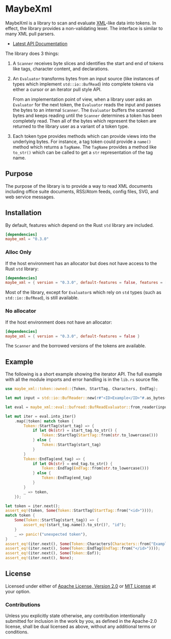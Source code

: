 # MaybeXml

MaybeXml is a library to scan and evaluate [XML][xml]-like data into tokens. In
effect, the library provides a non-validating lexer. The interface is similar to many
XML pull parsers.

* [Latest API Documentation][api_docs]

The library does 3 things:

1. A `Scanner` receives byte slices and identifies the start and end of tokens like
   tags, character content, and declarations.

2. An `Evaluator` transforms bytes from an input source (like instances of types which implement
   `std::io::BufRead`) into complete tokens via either a cursor or an iterator pull
   style API.

   From an implementation point of view, when a library user asks an
   `Evaluator` for the next token, the `Evaluator` reads the input and passes the
   bytes to an internal `Scanner`. The `Evaluator` buffers the scanned bytes and keeps reading
   until the `Scanner` determines a token has been completely read. Then all of the bytes
   which represent the token are returned to the library user as a variant of a token type.

3. Each token type provides methods which can provide views into the underlying bytes.
   For instance, a tag token could provide a `name()` method which returns a `TagName`.
   The `TagName` provides a method like `to_str()` which can be called to get a `str`
   representation of the tag name.

## Purpose

The purpose of the library is to provide a way to read XML documents including
office suite documents, RSS/Atom feeds, config files, SVG, and web service messages.

## Installation

By default, features which depend on the Rust `std` library are included.

```toml
[dependencies]
maybe_xml = "0.3.0"
```

### Alloc Only

If the host environment has an allocator but does not have access to the Rust `std` library:

```toml
[dependencies]
maybe_xml = { version = "0.3.0", default-features = false, features = ["alloc"]}
```

Most of the library, except for `Evaluator`s which rely on `std` types (such as `std::io::BufRead`),
is still available.

### No allocator

If the host environment does not have an allocator:

```toml
[dependencies]
maybe_xml = { version = "0.3.0", default-features = false }
```

The `Scanner` and the borrowed versions of the tokens are available.

## Example

The following is a short example showing the iterator API. The full example with all the module imports and error handling is in the `lib.rs` source file.

```rust
use maybe_xml::token::owned::{Token, StartTag, Characters, EndTag};

let mut input = std::io::BufReader::new(r#"<ID>Example</ID>"#.as_bytes());

let eval = maybe_xml::eval::bufread::BufReadEvaluator::from_reader(input);

let mut iter = eval.into_iter()
    .map(|token| match token {
        Token::StartTag(start_tag) => {
            if let Ok(str) = start_tag.to_str() {
                Token::StartTag(StartTag::from(str.to_lowercase()))
            } else {
                Token::StartTag(start_tag)
            }
        }
        Token::EndTag(end_tag) => {
            if let Ok(str) = end_tag.to_str() {
                Token::EndTag(EndTag::from(str.to_lowercase()))
            } else {
                Token::EndTag(end_tag)
            }
        }
        _ => token,
    });

let token = iter.next();
assert_eq!(token, Some(Token::StartTag(StartTag::from("<id>"))));
match token {
    Some(Token::StartTag(start_tag)) => {
        assert_eq!(start_tag.name().to_str()?, "id");
    }
    _ => panic!("unexpected token"),
}
assert_eq!(iter.next(), Some(Token::Characters(Characters::from("Example"))));
assert_eq!(iter.next(), Some(Token::EndTag(EndTag::from("</id>"))));
assert_eq!(iter.next(), Some(Token::Eof));
assert_eq!(iter.next(), None);
```

## License

Licensed under either of [Apache License, Version 2.0][LICENSE_APACHE] or [MIT
License][LICENSE_MIT] at your option.

### Contributions

Unless you explicitly state otherwise, any contribution intentionally submitted
for inclusion in the work by you, as defined in the Apache-2.0 license, shall be
dual licensed as above, without any additional terms or conditions.

[LICENSE_APACHE]: LICENSE-APACHE
[LICENSE_MIT]: LICENSE-MIT
[xml]: https://www.w3.org/TR/2006/REC-xml11-20060816/
[api_docs]: https://docs.rs/maybe_xml/